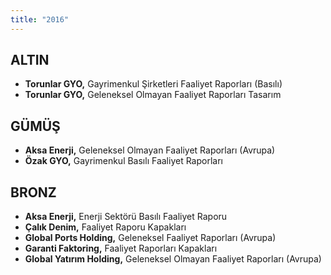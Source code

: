 ```yaml
---
title: "2016"
---
```


## ALTIN

- **Torunlar GYO,** Gayrimenkul Şirketleri Faaliyet Raporları (Basılı)
- **Torunlar GYO,** Geleneksel Olmayan Faaliyet Raporları Tasarım

## GÜMÜŞ

- **Aksa Enerji,** Geleneksel Olmayan Faaliyet Raporları (Avrupa)
- **Özak GYO,** Gayrimenkul Basılı Faaliyet Raporları

## BRONZ

- **Aksa Enerji,** Enerji Sektörü Basılı Faaliyet Raporu
- **Çalık Denim,** Faaliyet Raporu Kapakları
- **Global Ports Holding,** Geleneksel Faaliyet Raporları (Avrupa)
- **Garanti Faktoring,** Faaliyet Raporları Kapakları
- **Global Yatırım Holding,** Geleneksel Olmayan Faaliyet Raporları (Avrupa)

